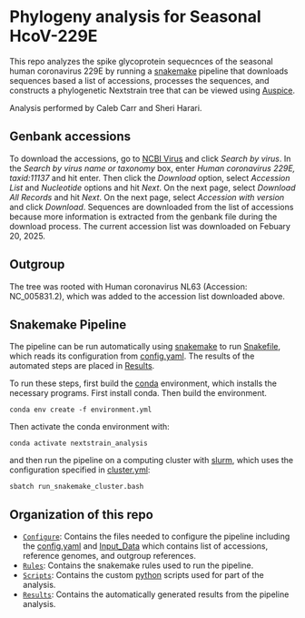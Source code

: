 # Phylogeny analysis for Seasonal HcoV-229E 

This repo analyzes the spike glycoprotein sequecnces of the seasonal human coronavirus 229E by running a [snakemake](https://snakemake.readthedocs.io/) pipeline that downloads sequences based a list of accessions, processes the sequences, and constructs a phylogenetic Nextstrain tree that can be viewed using [Auspice](https://auspice.us/).

Analysis performed by Caleb Carr and Sheri Harari.

## Genbank accessions

To download the accessions, go to [NCBI Virus](https://www.ncbi.nlm.nih.gov/labs/virus/vssi/#/) and click *Search by virus*. In the *Search by virus name or taxonomy* box, enter *Human coronavirus 229E, taxid:11137* and hit enter. Then click the  *Download* option, select *Accession List* and *Nucleotide* options and hit *Next*. On the next page, select *Download All Records* and hit *Next*. On the next page, select *Accession with version* and click *Download*. Sequences are downloaded from the list of accessions because more information is extracted from the genbank file during the download process. The current accession list was downloaded on Febuary 20, 2025. 

## Outgroup

The tree was rooted with Human coronavirus NL63 (Accession: NC_005831.2), which was added to the accession list downloaded above.

## Snakemake Pipeline

The pipeline can be run automatically using [snakemake](https://snakemake.readthedocs.io/) to run [Snakefile](Snakefile), which reads its configuration from [config.yaml](Configure/config.yml). The results of the automated steps are placed in [Results](Results/).

To run these steps, first build the [conda](https://docs.conda.io/) environment, which installs the necessary programs. First install conda. Then build the environment.

```
conda env create -f environment.yml
```

Then activate the conda environment with:

```
conda activate nextstrain_analysis
```

and then run the pipeline on a computing cluster with [slurm](https://slurm.schedmd.com/documentation.html), which uses the configuration specified in [cluster.yml](cluster.yml):

```
sbatch run_snakemake_cluster.bash
```

## Organization of this repo

- [`Configure`](Configure/): Contains the files needed to configure the pipeline including the [config.yaml](Configure/config.yml) and [Input_Data](Configure/Input_Data/) which contains list of accessions, reference genomes, and outgroup references. 
- [`Rules`](Rules/): Contains the snakemake rules used to run the pipeline.
- [`Scripts`](Scripts/): Contains the custom [python](https://www.python.org/) scripts used for part of the analysis.
- [`Results`](Results/): Contains the automatically generated results from the pipeline analysis.